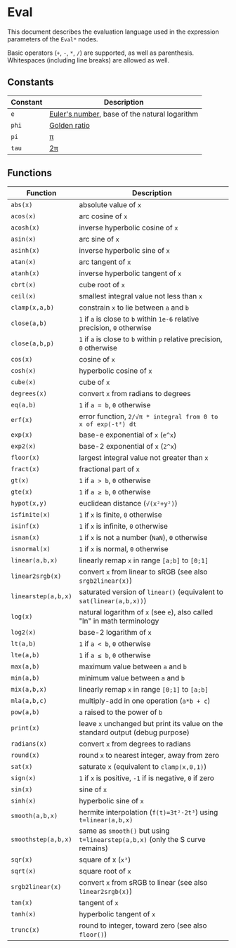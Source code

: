 # Eval

This document describes the evaluation language used in the expression
parameters of the `Eval*` nodes.

Basic operators (`+`, `-`, `*`, `/`) are supported, as well as parenthesis.
Whitespaces (including line breaks) are allowed as well.


## Constants

| Constant | Description                                            |
|----------|--------------------------------------------------------|
| `e`      | [Euler's number][euler], base of the natural logarithm |
| `phi`    | [Golden ratio][phi]                                    |
| `pi`     | [π][pi]                                                |
| `tau`    | [2π][tau]                                              |

[euler]: https://en.wikipedia.org/wiki/E_(mathematical_constant)
[phi]: https://en.wikipedia.org/wiki/Golden_ratio
[pi]: https://en.wikipedia.org/wiki/Pi
[tau]: https://en.wikipedia.org/wiki/Tau_(mathematical_constant)


## Functions

| Function            | Description                                                                    |
|---------------------|--------------------------------------------------------------------------------|
| `abs(x)`            | absolute value of `x`                                                          |
| `acos(x)`           | arc cosine of `x`                                                              |
| `acosh(x)`          | inverse hyperbolic cosine of `x`                                               |
| `asin(x)`           | arc sine of `x`                                                                |
| `asinh(x)`          | inverse hyperbolic sine of `x`                                                 |
| `atan(x)`           | arc tangent of `x`                                                             |
| `atanh(x)`          | inverse hyperbolic tangent of `x`                                              |
| `cbrt(x)`           | cube root of `x`                                                               |
| `ceil(x)`           | smallest integral value not less than `x`                                      |
| `clamp(x,a,b)`      | constrain `x` to lie between `a` and `b`                                       |
| `close(a,b)`        | `1` if `a` is close to `b` within `1e-6` relative precision, `0` otherwise     |
| `close(a,b,p)`      | `1` if `a` is close to `b` within `p` relative precision, `0` otherwise        |
| `cos(x)`            | cosine of `x`                                                                  |
| `cosh(x)`           | hyperbolic cosine of `x`                                                       |
| `cube(x)`           | cube of `x`                                                                    |
| `degrees(x)`        | convert `x` from radians to degrees                                            |
| `eq(a,b)`           | `1` if `a = b`, `0` otherwise                                                  |
| `erf(x)`            | error function, `2/√π * integral from 0 to x of exp(-t²) dt`                   |
| `exp(x)`            | base-e exponential of `x` (`e^x`)                                              |
| `exp2(x)`           | base-2 exponential of `x` (`2^x`)                                              |
| `floor(x)`          | largest integral value not greater than `x`                                    |
| `fract(x)`          | fractional part of `x`                                                         |
| `gt(x)`             | `1` if `a > b`, `0` otherwise                                                  |
| `gte(x)`            | `1` if `a ≥ b`, `0` otherwise                                                  |
| `hypot(x,y)`        | euclidean distance (`√(x²+y²)`)                                                |
| `isfinite(x)`       | `1` if `x` is finite, `0` otherwise                                            |
| `isinf(x)`          | `1` if `x` is infinite, `0` otherwise                                          |
| `isnan(x)`          | `1` if `x` is not a number (`NaN`), `0` otherwise                              |
| `isnormal(x)`       | `1` if `x` is normal, `0` otherwise                                            |
| `linear(a,b,x)`     | linearly remap `x` in range `[a;b]` to `[0;1]`                                 |
| `linear2srgb(x)`    | convert `x` from linear to sRGB (see also `srgb2linear(x)`)                    |
| `linearstep(a,b,x)` | saturated version of `linear()` (equivalent to `sat(linear(a,b,x))`)           |
| `log(x)`            | natural logarithm of `x` (see `e`), also called "ln" in math terminology       |
| `log2(x)`           | base-2 logarithm of `x`                                                        |
| `lt(a,b)`           | `1` if `a < b`, `0` otherwise                                                  |
| `lte(a,b)`          | `1` if `a ≤ b`, `0` otherwise                                                  |
| `max(a,b)`          | maximum value between `a` and `b`                                              |
| `min(a,b)`          | minimum value between `a` and `b`                                              |
| `mix(a,b,x)`        | linearly remap `x` in range `[0;1]` to `[a;b]`                                 |
| `mla(a,b,c)`        | multiply-add in one operation (`a*b + c`)                                      |
| `pow(a,b)`          | `a` raised to the power of `b`                                                 |
| `print(x)`          | leave `x` unchanged but print its value on the standard output (debug purpose) |
| `radians(x)`        | convert `x` from degrees to radians                                            |
| `round(x)`          | round `x` to nearest integer, away from zero                                   |
| `sat(x)`            | saturate `x` (equivalent to `clamp(x,0,1)`)                                    |
| `sign(x)`           | `1` if `x` is positive, `-1` if is negative, `0` if zero                       |
| `sin(x)`            | sine of `x`                                                                    |
| `sinh(x)`           | hyperbolic sine of `x`                                                         |
| `smooth(a,b,x)`     | hermite interpolation (`f(t)=3t²-2t³`) using `t=linear(a,b,x)`                 |
| `smoothstep(a,b,x)` | same as `smooth()` but using `t=linearstep(a,b,x)` (only the S curve remains)  |
| `sqr(x)`            | square of x (`x²`)                                                             |
| `sqrt(x)`           | square root of `x`                                                             |
| `srgb2linear(x)`    | convert `x` from sRGB to linear (see also `linear2srgb(x)`)                    |
| `tan(x)`            | tangent of `x`                                                                 |
| `tanh(x)`           | hyperbolic tangent of `x`                                                      |
| `trunc(x)`          | round to integer, toward zero (see also `floor()`)                             |
